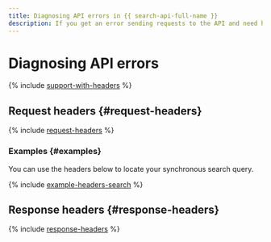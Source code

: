 ```yaml
---
title: Diagnosing API errors in {{ search-api-full-name }}
description: If you get an error sending requests to the API and need help, contact support. The support team will solve your issue faster if you use additional HTTP request and response headers.
---
```


# Diagnosing API errors

{% include [support-with-headers](../../_includes/ai-common/support-with-headers.md) %}

## Request headers {#request-headers}

{% include [request-headers](../../_includes/ai-common/request-headers.md) %}

### Examples {#examples}

You can use the headers below to locate your synchronous search query.

{% include [example-headers-search](../../_includes/ai-common/example-headers-search.md) %}

## Response headers {#response-headers}

{% include [response-headers](../../_includes/ai-common/response-headers.md) %}